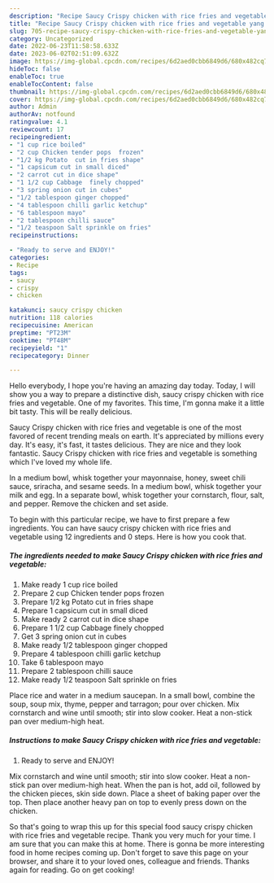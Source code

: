 ```yaml
---
description: "Recipe Saucy Crispy chicken with rice fries and vegetable yang Delicious}"
title: "Recipe Saucy Crispy chicken with rice fries and vegetable yang Delicious}"
slug: 705-recipe-saucy-crispy-chicken-with-rice-fries-and-vegetable-yang-delicious
category: Uncategorized
date: 2022-06-23T11:58:58.633Z
date: 2023-06-02T02:51:09.632Z
image: https://img-global.cpcdn.com/recipes/6d2aed0cbb6849d6/680x482cq70/saucy-crispy-chicken-with-rice-fries-and-vegetable-recipe-main-photo.jpg
hideToc: false
enableToc: true
enableTocContent: false
thumbnail: https://img-global.cpcdn.com/recipes/6d2aed0cbb6849d6/680x482cq70/saucy-crispy-chicken-with-rice-fries-and-vegetable-recipe-main-photo.jpg
cover: https://img-global.cpcdn.com/recipes/6d2aed0cbb6849d6/680x482cq70/saucy-crispy-chicken-with-rice-fries-and-vegetable-recipe-main-photo.jpg
author: Admin
authorAv: notfound
ratingvalue: 4.1
reviewcount: 17
recipeingredient:
- "1 cup rice boiled"
- "2 cup Chicken tender pops  frozen"
- "1/2 kg Potato  cut in fries shape"
- "1 capsicum cut in small diced"
- "2 carrot cut in dice shape"
- "1 1/2 cup Cabbage  finely chopped"
- "3 spring onion cut in cubes"
- "1/2 tablespoon ginger chopped"
- "4 tablespoon chilli garlic ketchup"
- "6 tablespoon mayo"
- "2 tablespoon chilli sauce"
- "1/2 teaspoon Salt sprinkle on fries"
recipeinstructions:

- "Ready to serve and ENJOY!"
categories:
- Recipe
tags:
- saucy
- crispy
- chicken

katakunci: saucy crispy chicken 
nutrition: 118 calories
recipecuisine: American
preptime: "PT23M"
cooktime: "PT48M"
recipeyield: "1"
recipecategory: Dinner

---
```



Hello everybody, I hope you're having an amazing day today. Today, I will show you a way to prepare a distinctive dish, saucy crispy chicken with rice fries and vegetable. One of my favorites. This time, I'm gonna make it a little bit tasty. This will be really delicious.

Saucy Crispy chicken with rice fries and vegetable is one of the most favored of recent trending meals on earth. It's appreciated by millions every day. It's easy, it's fast, it tastes delicious. They are nice and they look fantastic. Saucy Crispy chicken with rice fries and vegetable is something which I've loved my whole life.

In a medium bowl, whisk together your mayonnaise, honey, sweet chili sauce, sriracha, and sesame seeds. In a medium bowl, whisk together your milk and egg. In a separate bowl, whisk together your cornstarch, flour, salt, and pepper. Remove the chicken and set aside.


To begin with this particular recipe, we have to first prepare a few ingredients. You can have saucy crispy chicken with rice fries and vegetable using 12 ingredients and 0 steps. Here is how you cook that.

<!--inarticleads1-->

##### The ingredients needed to make Saucy Crispy chicken with rice fries and vegetable:

1. Make ready 1 cup rice boiled
1. Prepare 2 cup Chicken tender pops  frozen
1. Prepare 1/2 kg Potato  cut in fries shape
1. Prepare 1 capsicum cut in small diced
1. Make ready 2 carrot cut in dice shape
1. Prepare 1 1/2 cup Cabbage  finely chopped
1. Get 3 spring onion cut in cubes
1. Make ready 1/2 tablespoon ginger chopped
1. Prepare 4 tablespoon chilli garlic ketchup
1. Take 6 tablespoon mayo
1. Prepare 2 tablespoon chilli sauce
1. Make ready 1/2 teaspoon Salt sprinkle on fries


Place rice and water in a medium saucepan. In a small bowl, combine the soup, soup mix, thyme, pepper and tarragon; pour over chicken. Mix cornstarch and wine until smooth; stir into slow cooker. Heat a non-stick pan over medium-high heat. 

<!--inarticleads2-->

##### Instructions to make Saucy Crispy chicken with rice fries and vegetable:


1. Ready to serve and ENJOY!

Mix cornstarch and wine until smooth; stir into slow cooker. Heat a non-stick pan over medium-high heat. When the pan is hot, add oil, followed by the chicken pieces, skin side down. Place a sheet of baking paper over the top. Then place another heavy pan on top to evenly press down on the chicken. 

So that's going to wrap this up for this special food saucy crispy chicken with rice fries and vegetable recipe. Thank you very much for your time. I am sure that you can make this at home. There is gonna be more interesting food in home recipes coming up. Don't forget to save this page on your browser, and share it to your loved ones, colleague and friends. Thanks again for reading. Go on get cooking!
